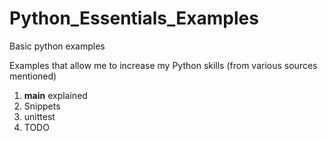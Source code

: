 # Python_Essentials_Examples
Basic python examples

Examples that allow me to increase my Python skills (from various sources mentioned)

1. __main__ explained
2. Snippets
3. unittest
4. TODO
